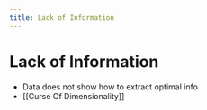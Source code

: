 ```yaml
---
title: Lack of Information
---
```


# Lack of Information
- Data does not show how to extract optimal info
- [[Curse Of Dimensionality]]
















































